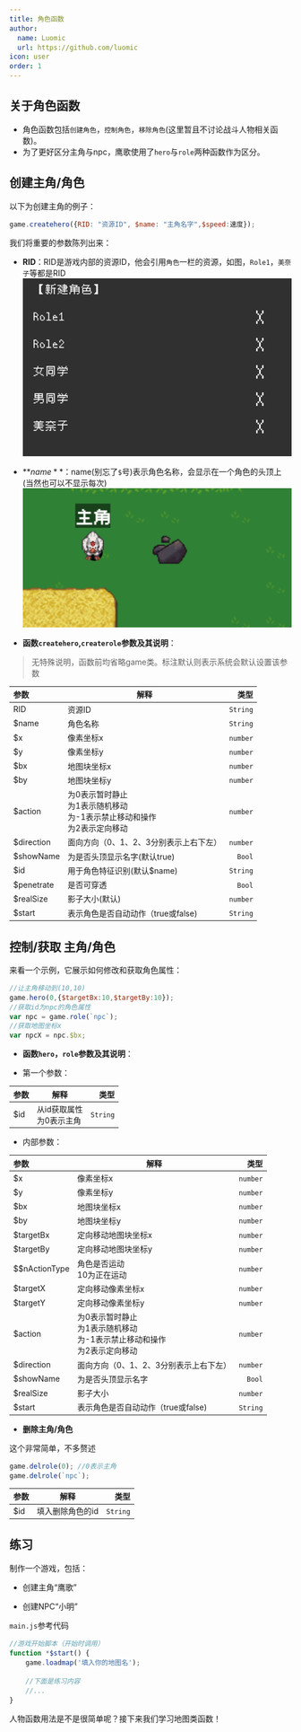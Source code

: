 ```yaml
---
title: 角色函数
author:
  name: Luomic
  url: https://github.com/luomic
icon: user
order: 1
---
```


## 关于角色函数

* 角色函数包括`创建角色`，`控制角色`，`移除角色`(这里暂且不讨论战斗人物相关函数)。
* 为了更好区分主角与npc，鹰歌使用了`hero`与`role`两种函数作为区分。

## 创建主角/角色

以下为创建主角的例子：

```javascript
game.createhero({RID: "资源ID", $name: "主角名字",$speed:速度});
```

我们将重要的参数陈列出来：

* **RID**：RID是游戏内部的资源ID，他会引用`角色`一栏的资源，如图，`Role1`，`美奈子`等都是RID
![角色id](image/role/jueseid.png)
* **$name**：$name(别忘了`$`号)表示角色名称，会显示在一个角色的头顶上(当然也可以不显示每次)
![角色id](image/role/juesename.png)

* **函数`createhero`,`createrole`参数及其说明**：

> 无特殊说明，函数前均省略game类。标注默认则表示系统会默认设置该参数

|  参数   | 解释  |  类型  |
|  :----  | ----  | ----: |
| RID  | 资源ID | `String` |
| $name  | 角色名称 | `String` |
| $x  | 像素坐标x | `number` |
| $y  | 像素坐标y | `number` |
| $bx  | 地图块坐标x | `number` |
| $by  | 地图块坐标y | `number` |
| $action  | 为0表示暂时静止<br>为1表示随机移动<br>为-1表示禁止移动和操作<br>为2表示定向移动 | `number` |
| $direction  | 面向方向（0、1、2、3分别表示上右下左） | `number` |
| $showName  | 为是否头顶显示名字(默认true) | `Bool` |
| $id  | 用于角色特征识别(默认$name) | `String` |
| $penetrate  | 是否可穿透 | `Bool` |
| $realSize  | 影子大小(默认) | `number` |
| $start  | 表示角色是否自动动作（true或false) | `String` |

## 控制/获取 主角/角色

来看一个示例，它展示如何修改和获取角色属性：

```javascript
//让主角移动到(10,10)
game.hero(0,{$targetBx:10,$targetBy:10});
//获取id为npc的角色属性
var npc = game.role(`npc`);
//获取地图坐标x
var npcX = npc.$bx;
```

* **函数`hero`，`role`参数及其说明**：

* 第一个参数：

|  参数   | 解释  |  类型  |
|  :----  | ----  | ----: |
| $id  | 从id获取属性<br>为0表示主角 | `String` |

* 内部参数：

|  参数   | 解释  |  类型  |
|  :----  | ----  | ----: |
| $x  | 像素坐标x | `number` |
| $y  | 像素坐标y | `number` |
| $bx  | 地图块坐标x | `number` |
| $by  | 地图块坐标y | `number` |
| $targetBx  | 定向移动地图块坐标x | `number` |
| $targetBy  | 定向移动地图块坐标y | `number` |
| $$nActionType  | 角色是否运动<br>10为正在运动 | `number` |
| $targetX  | 定向移动像素坐标x | `number` |
| $targetY  | 定向移动像素坐标y | `number` |
| $action  | 为0表示暂时静止<br>为1表示随机移动<br>为-1表示禁止移动和操作<br>为2表示定向移动 | `number` |
| $direction  | 面向方向（0、1、2、3分别表示上右下左） | `number` |
| $showName  | 为是否头顶显示名字 | `Bool` |
| $realSize  | 影子大小 | `number` |
| $start  | 表示角色是否自动动作（true或false) | `String` |

* **删除主角/角色**

这个非常简单，不多赘述

```javascript
game.delrole(0); //0表示主角
game.delrole(`npc`);
```

|  参数   | 解释  |  类型  |
|  :----  | ----  | ----: |
| $id  | 填入删除角色的id | `String` |

## 练习

制作一个游戏，包括：

* 创建主角“鹰歌”

* 创建NPC“小明”

`main.js`参考代码

```javascript
//游戏开始脚本（开始时调用）
function *$start() {
    game.loadmap('填入你的地图名');
    
    //下面是练习内容
    //...
}
```

人物函数用法是不是很简单呢？接下来我们学习地图类函数！
